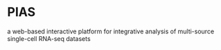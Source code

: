 # PIAS
a web-based interactive platform for integrative analysis of multi-source single-cell RNA-seq datasets
